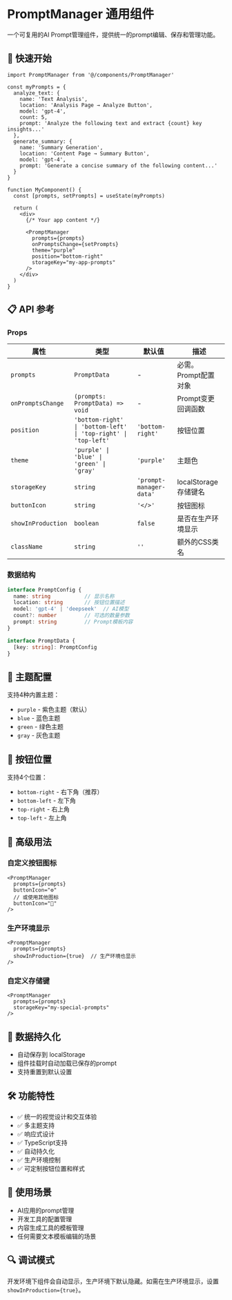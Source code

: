 # PromptManager 通用组件

一个可复用的AI Prompt管理组件，提供统一的prompt编辑、保存和管理功能。

## 🚀 快速开始

```tsx
import PromptManager from '@/components/PromptManager'

const myPrompts = {
  analyze_text: {
    name: 'Text Analysis',
    location: 'Analysis Page → Analyze Button',
    model: 'gpt-4',
    count: 5,
    prompt: 'Analyze the following text and extract {count} key insights...'
  },
  generate_summary: {
    name: 'Summary Generation',
    location: 'Content Page → Summary Button',
    model: 'gpt-4',
    prompt: 'Generate a concise summary of the following content...'
  }
}

function MyComponent() {
  const [prompts, setPrompts] = useState(myPrompts)
  
  return (
    <div>
      {/* Your app content */}
      
      <PromptManager
        prompts={prompts}
        onPromptsChange={setPrompts}
        theme="purple"
        position="bottom-right"
        storageKey="my-app-prompts"
      />
    </div>
  )
}
```

## 📋 API 参考

### Props

| 属性 | 类型 | 默认值 | 描述 |
|------|------|--------|------|
| `prompts` | `PromptData` | - | 必需。Prompt配置对象 |
| `onPromptsChange` | `(prompts: PromptData) => void` | - | Prompt变更回调函数 |
| `position` | `'bottom-right' \| 'bottom-left' \| 'top-right' \| 'top-left'` | `'bottom-right'` | 按钮位置 |
| `theme` | `'purple' \| 'blue' \| 'green' \| 'gray'` | `'purple'` | 主题色 |
| `storageKey` | `string` | `'prompt-manager-data'` | localStorage存储键名 |
| `buttonIcon` | `string` | `'</>'` | 按钮图标 |
| `showInProduction` | `boolean` | `false` | 是否在生产环境显示 |
| `className` | `string` | `''` | 额外的CSS类名 |

### 数据结构

```typescript
interface PromptConfig {
  name: string           // 显示名称
  location: string       // 按钮位置描述
  model: 'gpt-4' | 'deepseek'  // AI模型
  count?: number         // 可选的数量参数
  prompt: string         // Prompt模板内容
}

interface PromptData {
  [key: string]: PromptConfig
}
```

## 🎨 主题配置

支持4种内置主题：

- `purple` - 紫色主题（默认）
- `blue` - 蓝色主题  
- `green` - 绿色主题
- `gray` - 灰色主题

## 📍 按钮位置

支持4个位置：

- `bottom-right` - 右下角（推荐）
- `bottom-left` - 左下角
- `top-right` - 右上角
- `top-left` - 左上角

## 🔧 高级用法

### 自定义按钮图标

```tsx
<PromptManager
  prompts={prompts}
  buttonIcon="⚙️"
  // 或使用其他图标
  buttonIcon="🔧"
/>
```

### 生产环境显示

```tsx
<PromptManager
  prompts={prompts}
  showInProduction={true}  // 生产环境也显示
/>
```

### 自定义存储键

```tsx
<PromptManager
  prompts={prompts}
  storageKey="my-special-prompts"
/>
```

## 💾 数据持久化

- 自动保存到 localStorage
- 组件挂载时自动加载已保存的prompt
- 支持重置到默认设置

## 🛠️ 功能特性

- ✅ 统一的视觉设计和交互体验
- ✅ 多主题支持
- ✅ 响应式设计
- ✅ TypeScript支持
- ✅ 自动持久化
- ✅ 生产环境控制
- ✅ 可定制按钮位置和样式

## 📝 使用场景

- AI应用的prompt管理
- 开发工具的配置管理
- 内容生成工具的模板管理
- 任何需要文本模板编辑的场景

## 🔍 调试模式

开发环境下组件会自动显示，生产环境下默认隐藏。如需在生产环境显示，设置 `showInProduction={true}`。